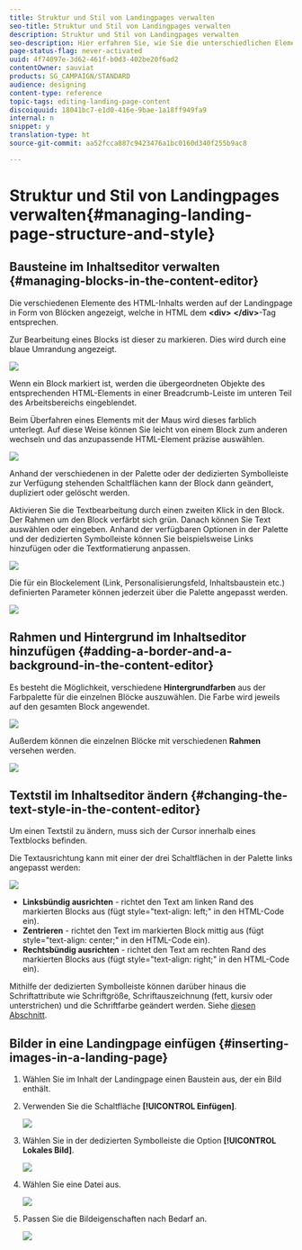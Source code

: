 ```yaml
---
title: Struktur und Stil von Landingpages verwalten
seo-title: Struktur und Stil von Landingpages verwalten
description: Struktur und Stil von Landingpages verwalten
seo-description: Hier erfahren Sie, wie Sie die unterschiedlichen Elemente des HTML-Inhalts und den Stil einer Landingpage verwalten.
page-status-flag: never-activated
uuid: 4f74097e-3d62-461f-b0d3-402be20f6ad2
contentOwner: sauviat
products: SG_CAMPAIGN/STANDARD
audience: designing
content-type: reference
topic-tags: editing-landing-page-content
discoiquuid: 18041bc7-e1d0-416e-9bae-1a18ff949fa9
internal: n
snippet: y
translation-type: ht
source-git-commit: aa52fcca887c9423476a1bc0160d340f255b9ac8

---
```



# Struktur und Stil von Landingpages verwalten{#managing-landing-page-structure-and-style}

## Bausteine im Inhaltseditor verwalten {#managing-blocks-in-the-content-editor}

Die verschiedenen Elemente des HTML-Inhalts werden auf der Landingpage in Form von Blöcken angezeigt, welche in HTML dem **&lt;div&gt;** **&lt;/div&gt;**-Tag entsprechen.

Zur Bearbeitung eines Blocks ist dieser zu markieren. Dies wird durch eine blaue Umrandung angezeigt.

![](assets/des_lp_content_1.png)

Wenn ein Block markiert ist, werden die übergeordneten Objekte des entsprechenden HTML-Elements in einer Breadcrumb-Leiste im unteren Teil des Arbeitsbereichs eingeblendet.

Beim Überfahren eines Elements mit der Maus wird dieses farblich unterlegt. Auf diese Weise können Sie leicht von einem Block zum anderen wechseln und das anzupassende HTML-Element präzise auswählen.

![](assets/des_lp_content_2.png)

Anhand der verschiedenen in der Palette oder der dedizierten Symbolleiste zur Verfügung stehenden Schaltflächen kann der Block dann geändert, dupliziert oder gelöscht werden.

Aktivieren Sie die Textbearbeitung durch einen zweiten Klick in den Block. Der Rahmen um den Block verfärbt sich grün. Danach können Sie Text auswählen oder eingeben. Anhand der verfügbaren Optionen in der Palette und der dedizierten Symbolleiste können Sie beispielsweise Links hinzufügen oder die Textformatierung anpassen.

![](assets/des_lp_content_3.png)

Die für ein Blockelement (Link, Personalisierungsfeld, Inhaltsbaustein etc.) definierten Parameter können jederzeit über die Palette angepasst werden.

![](assets/des_lp_content_4.png)

## Rahmen und Hintergrund im Inhaltseditor hinzufügen   {#adding-a-border-and-a-background-in-the-content-editor}

Es besteht die Möglichkeit, verschiedene **Hintergrundfarben** aus der Farbpalette für die einzelnen Blöcke auszuwählen. Die Farbe wird jeweils auf den gesamten Block angewendet.

![](assets/des_lp_content_5.png)

Außerdem können die einzelnen Blöcke mit verschiedenen **Rahmen** versehen werden.

![](assets/des_lp_content_6.png)

## Textstil im Inhaltseditor ändern   {#changing-the-text-style-in-the-content-editor}

Um einen Textstil zu ändern, muss sich der Cursor innerhalb eines Textblocks befinden.

Die Textausrichtung kann mit einer der drei Schaltflächen in der Palette links angepasst werden:

![](assets/des_lp_content_7.png)

* **Linksbündig ausrichten** - richtet den Text am linken Rand des markierten Blocks aus (fügt style="text-align: left;" in den HTML-Code ein).
* **Zentrieren** - richtet den Text im markierten Block mittig aus (fügt style="text-align: center;" in den HTML-Code ein).
* **Rechtsbündig ausrichten** - richtet den Text am rechten Rand des markierten Blocks aus (fügt style="text-align: right;" in den HTML-Code ein).

Mithilfe der dedizierten Symbolleiste können darüber hinaus die Schriftattribute wie Schriftgröße, Schriftauszeichnung (fett, kursiv oder unterstrichen) und die Schriftfarbe geändert werden. Siehe [diesen Abschnitt](../../channels/using/landing-page-content-editor-interface.md#landing-page-editor-toolbar).

## Bilder in eine Landingpage einfügen   {#inserting-images-in-a-landing-page}

1. Wählen Sie im Inhalt der Landingpage einen Baustein aus, der ein Bild enthält.
1. Verwenden Sie die Schaltfläche **[!UICONTROL Einfügen]**.

   ![](assets/des_insert_images_lp_1.png)

1. Wählen Sie in der dedizierten Symbolleiste die Option **[!UICONTROL Lokales Bild]**.

   ![](assets/des_insert_images_lp_2.png)

1. Wählen Sie eine Datei aus.

   ![](assets/des_insert_images_lp_3.png)

1. Passen Sie die Bildeigenschaften nach Bedarf an.

   ![](assets/des_insert_images_lp_4.png)
